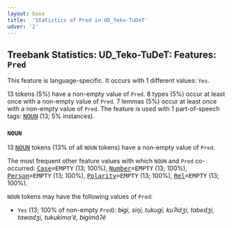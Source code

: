 ```yaml
---
layout: base
title:  'Statistics of Pred in UD_Teko-TuDeT'
udver: '2'
---
```


## Treebank Statistics: UD_Teko-TuDeT: Features: `Pred`

This feature is language-specific.
It occurs with 1 different values: `Yes`.

13 tokens (5%) have a non-empty value of `Pred`.
8 types (5%) occur at least once with a non-empty value of `Pred`.
7 lemmas (5%) occur at least once with a non-empty value of `Pred`.
The feature is used with 1 part-of-speech tags: <tt><a href="eme_tudet-pos-NOUN.html">NOUN</a></tt> (13; 5% instances).

### `NOUN`

13 <tt><a href="eme_tudet-pos-NOUN.html">NOUN</a></tt> tokens (13% of all `NOUN` tokens) have a non-empty value of `Pred`.

The most frequent other feature values with which `NOUN` and `Pred` co-occurred: <tt><a href="eme_tudet-feat-Case.html">Case</a></tt><tt>=EMPTY</tt> (13; 100%), <tt><a href="eme_tudet-feat-Number.html">Number</a></tt><tt>=EMPTY</tt> (13; 100%), <tt><a href="eme_tudet-feat-Person.html">Person</a></tt><tt>=EMPTY</tt> (13; 100%), <tt><a href="eme_tudet-feat-Polarity.html">Polarity</a></tt><tt>=EMPTY</tt> (13; 100%), <tt><a href="eme_tudet-feat-Rel.html">Rel</a></tt><tt>=EMPTY</tt> (13; 100%).

`NOUN` tokens may have the following values of `Pred`:

* `Yes` (13; 100% of non-empty `Pred`): <em>bɨgi, siŋi, tukugi, kuʔidʒi, tabedʒi, tawadʒi, tukukima'ẽ, bɨgimãʔẽ</em>

